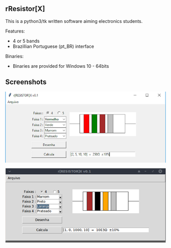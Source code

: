 rResistor[X]
------------

This is a python3/tk written software aiming electronics students.

Features:
- 4 or 5 bands
- Brazillian Portuguese (pt_BR) interface 

Binaries:
- Binaries are provided for Windows 10 - 64bits 

Screenshots
----------
![Main Screen - Windows](images/1.png)

![Main Screen - Linux](images/2.png)


